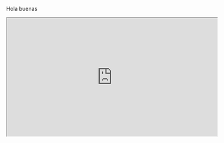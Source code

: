 Hola buenas 

<iframe width="560" height="315" src="https://www.youtube.com/embed/vQGKAIaUlpk">
 </iframe>
